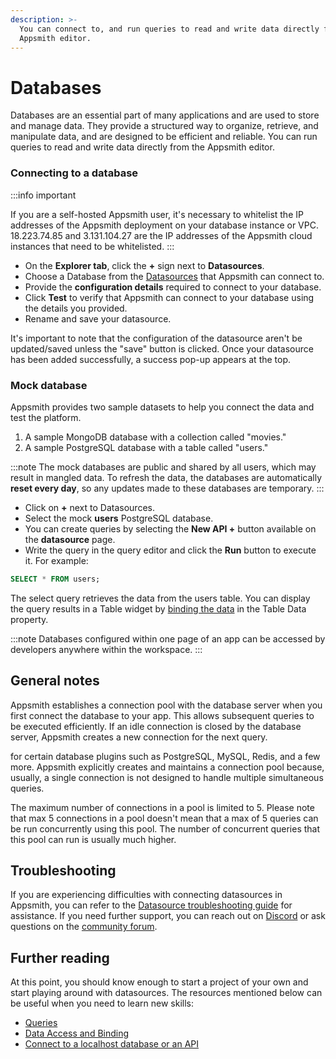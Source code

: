 ```yaml
---
description: >-
  You can connect to, and run queries to read and write data directly from the
  Appsmith editor.
---
```


# Databases

Databases are an essential part of many applications and are used to store and manage data. They provide a structured way to organize, retrieve, and manipulate data, and are designed to be efficient and reliable. You can run queries to read and write data directly from the Appsmith editor. 



### Connecting to a database


:::info important

If you are a self-hosted Appsmith user, it's necessary to whitelist the IP addresses of the Appsmith deployment on your database instance or VPC. 18.223.74.85 and 3.131.104.27 are the IP addresses of the Appsmith cloud instances that need to be whitelisted.
:::

<VideoEmbed host="youtube" videoId="sJIxtXInV14" title="How to connect to a datasource" caption="How to connect to a datasource"/>

* On the **Explorer tab**, click the **+** sign next to **Datasources**. 
* Choose a Database from the [Datasources](/reference/datasources/) that Appsmith can connect to.
* Provide the **configuration details** required to connect to your database. 
* Click **Test** to verify that Appsmith can connect to your database using the details you provided.
* Rename and save your datasource.

It's important to note that the configuration of the datasource aren't be updated/saved unless the "save" button is clicked. Once your datasource has been added successfully, a success pop-up appears at the top. 

### Mock database


Appsmith provides two sample datasets to help you connect the data and test the platform. 

1. A sample MongoDB database with a collection called "movies."
2. A sample PostgreSQL database with a table called "users."

:::note
The mock databases are public and shared by all users, which may result in mangled data. To refresh the data, the databases are automatically **reset every day**, so any updates made to these databases are temporary.
:::

<VideoEmbed host="youtube" videoId="TrV8h_Dvhbg" title="Using A Sample Database " caption="How to use mock database"/>

* Click on **+** next to Datasources.
* Select the mock **users** PostgreSQL database.
* You can create queries by selecting the **New API +** button available on the **datasource** page.
* Write the query in the query editor and click the **Run** button to execute it. For example:

```sql
SELECT * FROM users;
```
The select query retrieves the data from the users table. You can display the query results in a Table widget by [binding the data](/core-concepts/data-access-and-binding/displaying-data-read#displaying-data-in-a-widget) in the Table Data property.

:::note
Databases configured within one page of an app can be accessed by developers anywhere within the workspace.
:::

## General notes
Appsmith establishes a connection pool with the database server when you first connect the database to your app. This allows subsequent queries to be executed efficiently. If an idle connection is closed by the database server, Appsmith creates a new connection for the next query.

for certain database plugins such as PostgreSQL, MySQL, Redis, and a few more. Appsmith explicitly creates and maintains a connection pool because, usually, a single connection is not designed to handle multiple simultaneous queries.

The maximum number of connections in a pool is limited to 5. Please note that max 5 connections in a pool doesn't mean that a max of 5 queries can be run concurrently using this pool. The number of concurrent queries that this pool can run is usually much higher. 

## Troubleshooting
If you are experiencing difficulties with connecting datasources in Appsmith, you can refer to the [Datasource troubleshooting guide](https://chat.openai.com/help-and-support/troubleshooting-guide/action-errors/datasource-errors) for assistance. If you need further support, you can reach out on [Discord](https://discord.com/invite/rBTTVJp) or ask questions on the [community forum](https://community.appsmith.com/).


## Further reading

At this point, you should know enough to start a project of your own and start playing around with datasources. The resources mentioned below can be useful when you need to learn new skills:

* [Queries](/core-concepts/data-access-and-binding/querying-a-database/)
* [Data Access and Binding](/core-concepts/data-access-and-binding)
* [Connect to a localhost database or an API](/advanced-concepts/more/how-to-work-with-local-apis-on-appsmith)



